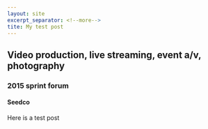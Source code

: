 ```yaml
---
layout: site
excerpt_separator: <!--more-->
tite: My test post
---
```


<!-- <img src="{{ site.url }}/images/seedco.jpg"> -->

## Video production, live streaming, event a/v, photography

### 2015 sprint forum

#### Seedco

<!--more-->

Here is a test post
